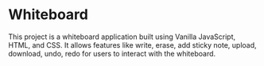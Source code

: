 # Whiteboard
This project is a whiteboard application built using Vanilla JavaScript, HTML, and CSS. It allows features like write, erase, add sticky note, upload, download, undo, redo for users to interact with the whiteboard.
